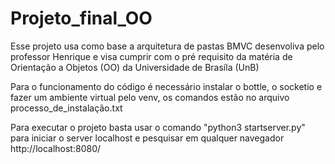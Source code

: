 # Projeto_final_OO
Esse projeto usa como base a arquitetura de pastas BMVC desenvoliva pelo professor Henrique e visa cumprir com o pré requisito da matéria de Orientação a Objetos (OO) da Universidade de Brasíla (UnB)

Para o funcionamento do código é necessário instalar o bottle, o socketio e fazer um ambiente virtual pelo venv, os comandos estão no arquivo processo_de_instalação.txt

Para executar o projeto basta usar o comando "python3 startserver.py" para iniciar o server localhost e pesquisar em qualquer navegador http://localhost:8080/

